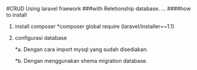 #CRUD Using laravel fraework 
###with Reletionship database.
...
####how to install 
1. install composer
	*composer global require (laravel/installer=~1.1)

2. configurasi database
	
	*a. Dengan cara import mysql yang sudah disediakan.

	*b. Dengan menggunakan shema migration database.



